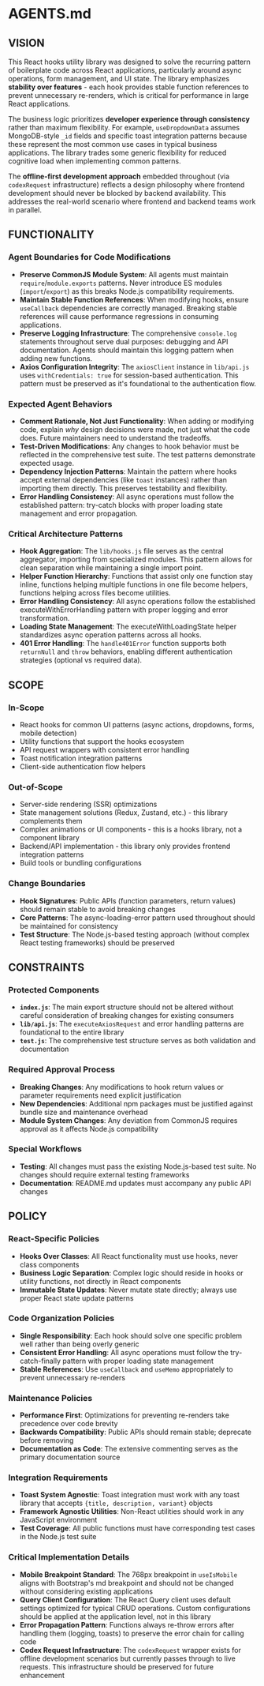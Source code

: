 # AGENTS.md

## VISION

This React hooks utility library was designed to solve the recurring pattern of boilerplate code across React applications, particularly around async operations, form management, and UI state. The library emphasizes **stability over features** - each hook provides stable function references to prevent unnecessary re-renders, which is critical for performance in large React applications.

The business logic prioritizes **developer experience through consistency** rather than maximum flexibility. For example, `useDropdownData` assumes MongoDB-style `_id` fields and specific toast integration patterns because these represent the most common use cases in typical business applications. The library trades some generic flexibility for reduced cognitive load when implementing common patterns.

The **offline-first development approach** embedded throughout (via `codexRequest` infrastructure) reflects a design philosophy where frontend development should never be blocked by backend availability. This addresses the real-world scenario where frontend and backend teams work in parallel.

## FUNCTIONALITY

### Agent Boundaries for Code Modifications

- **Preserve CommonJS Module System**: All agents must maintain `require`/`module.exports` patterns. Never introduce ES modules (`import`/`export`) as this breaks Node.js compatibility requirements.
- **Maintain Stable Function References**: When modifying hooks, ensure `useCallback` dependencies are correctly managed. Breaking stable references will cause performance regressions in consuming applications.
- **Preserve Logging Infrastructure**: The comprehensive `console.log` statements throughout serve dual purposes: debugging and API documentation. Agents should maintain this logging pattern when adding new functions.
- **Axios Configuration Integrity**: The `axiosClient` instance in `lib/api.js` uses `withCredentials: true` for session-based authentication. This pattern must be preserved as it's foundational to the authentication flow.

### Expected Agent Behaviors

- **Comment Rationale, Not Just Functionality**: When adding or modifying code, explain *why* design decisions were made, not just what the code does. Future maintainers need to understand the tradeoffs.
- **Test-Driven Modifications**: Any changes to hook behavior must be reflected in the comprehensive test suite. The test patterns demonstrate expected usage.
- **Dependency Injection Patterns**: Maintain the pattern where hooks accept external dependencies (like `toast` instances) rather than importing them directly. This preserves testability and flexibility.
- **Error Handling Consistency**: All async operations must follow the established pattern: try-catch blocks with proper loading state management and error propagation.

### Critical Architecture Patterns

- **Hook Aggregation**: The `lib/hooks.js` file serves as the central aggregator, importing from specialized modules. This pattern allows for clean separation while maintaining a single import point.
- **Helper Function Hierarchy**: Functions that assist only one function stay inline, functions helping multiple functions in one file become helpers, functions helping across files become utilities.
- **Error Handling Consistency**: All async operations follow the established executeWithErrorHandling pattern with proper logging and error transformation.
- **Loading State Management**: The executeWithLoadingState helper standardizes async operation patterns across all hooks.
- **401 Error Handling**: The `handle401Error` function supports both `returnNull` and `throw` behaviors, enabling different authentication strategies (optional vs required data).

## SCOPE

### In-Scope

- React hooks for common UI patterns (async actions, dropdowns, forms, mobile detection)
- Utility functions that support the hooks ecosystem
- API request wrappers with consistent error handling
- Toast notification integration patterns
- Client-side authentication flow helpers

### Out-of-Scope

- Server-side rendering (SSR) optimizations
- State management solutions (Redux, Zustand, etc.) - this library complements them
- Complex animations or UI components - this is a hooks library, not a component library
- Backend/API implementation - this library only provides frontend integration patterns
- Build tools or bundling configurations

### Change Boundaries

- **Hook Signatures**: Public APIs (function parameters, return values) should remain stable to avoid breaking changes
- **Core Patterns**: The async-loading-error pattern used throughout should be maintained for consistency
- **Test Structure**: The Node.js-based testing approach (without complex React testing frameworks) should be preserved

## CONSTRAINTS

### Protected Components

- **`index.js`**: The main export structure should not be altered without careful consideration of breaking changes for existing consumers
- **`lib/api.js`**: The `executeAxiosRequest` and error handling patterns are foundational to the entire library
- **`test.js`**: The comprehensive test structure serves as both validation and documentation

### Required Approval Process

- **Breaking Changes**: Any modifications to hook return values or parameter requirements need explicit justification
- **New Dependencies**: Additional npm packages must be justified against bundle size and maintenance overhead
- **Module System Changes**: Any deviation from CommonJS requires approval as it affects Node.js compatibility

### Special Workflows

- **Testing**: All changes must pass the existing Node.js-based test suite. No changes should require external testing frameworks
- **Documentation**: README.md updates must accompany any public API changes

## POLICY

### React-Specific Policies

- **Hooks Over Classes**: All React functionality must use hooks, never class components
- **Business Logic Separation**: Complex logic should reside in hooks or utility functions, not directly in React components
- **Immutable State Updates**: Never mutate state directly; always use proper React state update patterns

### Code Organization Policies

- **Single Responsibility**: Each hook should solve one specific problem well rather than being overly generic
- **Consistent Error Handling**: All async operations must follow the try-catch-finally pattern with proper loading state management
- **Stable References**: Use `useCallback` and `useMemo` appropriately to prevent unnecessary re-renders

### Maintenance Policies

- **Performance First**: Optimizations for preventing re-renders take precedence over code brevity
- **Backwards Compatibility**: Public APIs should remain stable; deprecate before removing
- **Documentation as Code**: The extensive commenting serves as the primary documentation source

### Integration Requirements

- **Toast System Agnostic**: Toast integration must work with any toast library that accepts `{title, description, variant}` objects
- **Framework Agnostic Utilities**: Non-React utilities should work in any JavaScript environment
- **Test Coverage**: All public functions must have corresponding test cases in the Node.js test suite

### Critical Implementation Details

- **Mobile Breakpoint Standard**: The 768px breakpoint in `useIsMobile` aligns with Bootstrap's md breakpoint and should not be changed without considering existing applications
- **Query Client Configuration**: The React Query client uses default settings optimized for typical CRUD operations. Custom configurations should be applied at the application level, not in this library
- **Error Propagation Pattern**: Functions always re-throw errors after handling them (logging, toasts) to preserve the error chain for calling code
- **Codex Request Infrastructure**: The `codexRequest` wrapper exists for offline development scenarios but currently passes through to live requests. This infrastructure should be preserved for future enhancement

